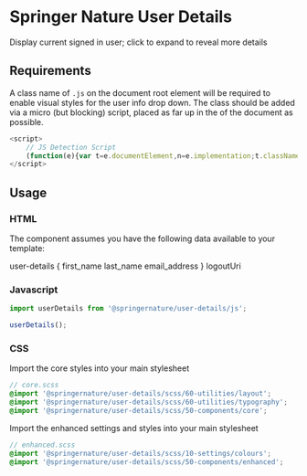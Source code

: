 # Springer Nature User Details

Display current signed in user; click to expand to reveal more details

## Requirements

A class name of `.js` on the document root element will be required to enable visual styles for the user info drop down. The class should be added via a micro (but blocking) script, placed as far up in the <head> of the document as possible.

```javascript
<script>
    // JS Detection Script
    (function(e){var t=e.documentElement,n=e.implementation;t.className='js';})(document)
</script>
```

## Usage

### HTML

The component assumes you have the following data available to your template:

user-details {
    first_name
    last_name
    email_address
}
logoutUri


### Javascript

```javascript
import userDetails from '@springernature/user-details/js';

userDetails();
```

### CSS

Import the core styles into your main stylesheet

```scss
// core.scss
@import '@springernature/user-details/scss/60-utilities/layout';
@import '@springernature/user-details/scss/60-utilities/typography';
@import '@springernature/user-details/scss/50-components/core';
```

Import the enhanced settings and styles into your main stylesheet

```scss
// enhanced.scss
@import '@springernature/user-details/scss/10-settings/colours';
@import '@springernature/user-details/scss/50-components/enhanced';
```
